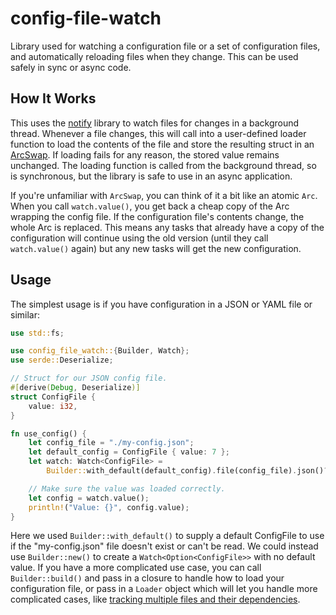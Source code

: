 # config-file-watch

Library used for watching a configuration file or a set of configuration files, and automatically reloading files when they change. This can be used safely in sync or async code.

## How It Works

This uses the [notify](https://crates.io/crates/notify) library to watch files for changes in a background thread. Whenever a file changes, this will call into a user-defined loader function to load the contents of the file and store the resulting struct in an [ArcSwap](https://docs.rs/arc-swap/latest/arc_swap/index.html). If loading fails for any reason, the stored value remains unchanged. The loading function is called from the background thread, so is synchronous, but the library is safe to use in an async application.

If you're unfamiliar with `ArcSwap`, you can think of it a bit like an atomic `Arc`. When you call `watch.value()`, you get back a cheap copy of the Arc wrapping the config file. If the configuration file's contents change, the whole Arc is replaced. This means any tasks that already have a copy of the configuration will continue using the old version (until they call `watch.value()` again) but any new tasks will get the new configuration.

## Usage

The simplest usage is if you have configuration in a JSON or YAML file or similar:

```rs
use std::fs;

use config_file_watch::{Builder, Watch};
use serde::Deserialize;

// Struct for our JSON config file.
#[derive(Debug, Deserialize)]
struct ConfigFile {
    value: i32,
}

fn use_config() {
    let config_file = "./my-config.json";
    let default_config = ConfigFile { value: 7 };
    let watch: Watch<ConfigFile> =
        Builder::with_default(default_config).file(config_file).json()?;

    // Make sure the value was loaded correctly.
    let config = watch.value();
    println!("Value: {}", config.value);
}
```

Here we used `Builder::with_default()` to supply a default ConfigFile to use if the "my-config.json" file doesn't exist or can't be read. We could instead use `Builder::new()` to create a `Watch<Option<ConfigFile>>` with no default value. If you have a more complicated use case, you can call `Builder::build()` and pass in a closure to handle how to load your configuration file, or pass in a `Loader` object which will let you handle more complicated cases, like [tracking multiple files and their dependencies](./tests/dependencies.rs).
